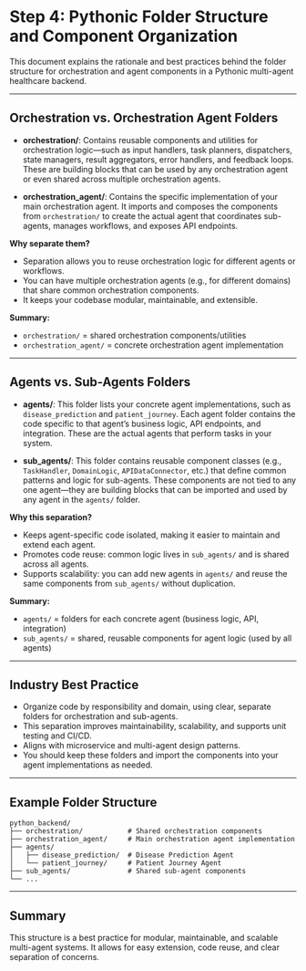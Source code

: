 # Step 4: Pythonic Folder Structure and Component Organization

This document explains the rationale and best practices behind the folder structure for orchestration and agent components in a Pythonic multi-agent healthcare backend.

---

## Orchestration vs. Orchestration Agent Folders

- **orchestration/**: Contains reusable components and utilities for orchestration logic—such as input handlers, task planners, dispatchers, state managers, result aggregators, error handlers, and feedback loops. These are building blocks that can be used by any orchestration agent or even shared across multiple orchestration agents.

- **orchestration_agent/**: Contains the specific implementation of your main orchestration agent. It imports and composes the components from `orchestration/` to create the actual agent that coordinates sub-agents, manages workflows, and exposes API endpoints.

**Why separate them?**
- Separation allows you to reuse orchestration logic for different agents or workflows.
- You can have multiple orchestration agents (e.g., for different domains) that share common orchestration components.
- It keeps your codebase modular, maintainable, and extensible.

**Summary:**
- `orchestration/` = shared orchestration components/utilities
- `orchestration_agent/` = concrete orchestration agent implementation

---

## Agents vs. Sub-Agents Folders

- **agents/**: This folder lists your concrete agent implementations, such as `disease_prediction` and `patient_journey`. Each agent folder contains the code specific to that agent’s business logic, API endpoints, and integration. These are the actual agents that perform tasks in your system.

- **sub_agents/**: This folder contains reusable component classes (e.g., `TaskHandler`, `DomainLogic`, `APIDataConnector`, etc.) that define common patterns and logic for sub-agents. These components are not tied to any one agent—they are building blocks that can be imported and used by any agent in the `agents/` folder.

**Why this separation?**
- Keeps agent-specific code isolated, making it easier to maintain and extend each agent.
- Promotes code reuse: common logic lives in `sub_agents/` and is shared across all agents.
- Supports scalability: you can add new agents in `agents/` and reuse the same components from `sub_agents/` without duplication.

**Summary:**
- `agents/` = folders for each concrete agent (business logic, API, integration)
- `sub_agents/` = shared, reusable components for agent logic (used by all agents)

---

## Industry Best Practice

- Organize code by responsibility and domain, using clear, separate folders for orchestration and sub-agents.
- This separation improves maintainability, scalability, and supports unit testing and CI/CD.
- Aligns with microservice and multi-agent design patterns.
- You should keep these folders and import the components into your agent implementations as needed.

---

## Example Folder Structure

```
python_backend/
├── orchestration/           # Shared orchestration components
├── orchestration_agent/     # Main orchestration agent implementation
├── agents/
│   ├── disease_prediction/  # Disease Prediction Agent
│   └── patient_journey/     # Patient Journey Agent
├── sub_agents/              # Shared sub-agent components
└── ...
```

---

## Summary

This structure is a best practice for modular, maintainable, and scalable multi-agent systems. It allows for easy extension, code reuse, and clear separation of concerns.
